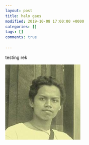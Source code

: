 ```yaml
---
layout: post
title: halo gaes
modified: 2019-10-08 17:00:00 +0000
categories: []
tags: []
comments: true

---
```

testing rek

![](/uploads/3723838.jpg)